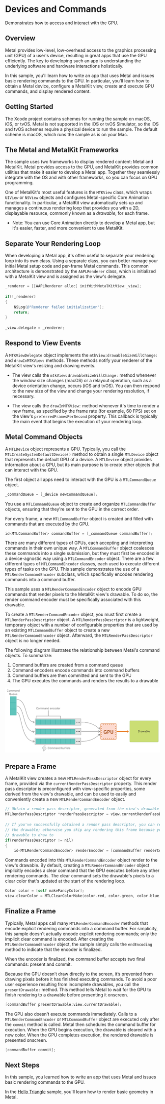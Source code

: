# Devices and Commands

Demonstrates how to access and interact with the GPU.

## Overview

Metal provides low-level, low-overhead access to the graphics processing unit (GPU) of a user's device, resulting in great apps that use the GPU efficiently. The key to developing such an app is understanding the underlying software and hardware interactions holistically.

In this sample, you'll learn how to write an app that uses Metal and issues basic rendering commands to the GPU. In particular, you'll learn how to obtain a Metal device, configure a MetalKit view, create and execute GPU commands, and display rendered content.

## Getting Started

The Xcode project contains schemes for running the sample on macOS, iOS, or tvOS. Metal is not supported in the iOS or tvOS Simulator, so the iOS and tvOS schemes require a physical device to run the sample. The default scheme is macOS, which runs the sample as is on your Mac.

## The Metal and MetalKit Frameworks

The sample uses two frameworks to display rendered content: Metal and MetalKit. Metal provides access to the GPU, and MetalKit provides common utilities that make it easier to develop a Metal app. Together they seamlessly integrate with the OS and with other frameworks, so you can focus on GPU programming.

One of MetalKit's most useful features is the `MTKView` class, which wraps `UIView` or `NSView` objects and configures Metal-specific Core Animation functionality. In particular, a MetalKit view automatically sets up and manages a continuous rendering loop that provides you with a 2D, displayable resource, commonly known as a *drawable*, for each frame.

- Note: You can use Core Animation directly to develop a Metal app, but it's easier, faster, and more convenient to use MetalKit.

## Separate Your Rendering Loop

When developing a Metal app, it's often useful to separate your rendering loop into its own class. Using a separate class, you can better manage your initial Metal setup code and per-frame Metal commands. This common architecture is demonstrated by the `AAPLRenderer` class, which is initialized with a MetalKit view and is assigned as the view's delegate.

``` objective-c
_renderer = [[AAPLRenderer alloc] initWithMetalKitView:_view];

if(!_renderer)
{
    NSLog(@"Renderer failed initialization");
    return;
}

_view.delegate = _renderer;
```

## Respond to View Events

A `MTKViewDelegate` object implements the `mtkView:drawableSizeWillChange:` and `drawInMTKView:` methods. These methods notify your renderer of the MetalKit view's resizing and drawing events.

* The view calls the `mtkView:drawableSizeWillChange:` method whenever the window size changes (macOS) or a relayout operation, such as a device orientation change, occurs (iOS and tvOS). You can then respond to the new size of the view and change your rendering resolution, if necessary.

* The view calls the `drawInMTKView:` method whenever it's time to render a new frame, as specified by the frame rate (for example, 60 FPS) set on the view's `preferredFramesPerSecond` property. This callback is typically the main event that begins the execution of your rendering loop.

## Metal Command Objects

A `MTLDevice` object represents a GPU. Typically, you call the `MTLCreateSystemDefaultDevice()` method to obtain a single `MTLDevice` object that represents the default GPU of a device. A `MTLDevice` object provides information about a GPU, but its main purpose is to create other objects that can interact with the GPU.

The first object all apps need to interact with the GPU is a `MTLCommandQueue` object.

``` objective-c
_commandQueue = [_device newCommandQueue];
```

You use a `MTLCommandQueue` object to create and organize `MTLCommandBuffer` objects, ensuring that they're sent to the GPU in the correct order.

For every frame, a new `MTLCommandBuffer` object is created and filled with commands that are executed by the GPU.

``` objective-c
id<MTLCommandBuffer> commandBuffer = [_commandQueue commandBuffer];
```

There are many different types of GPUs, each accepting and interpreting commands in their own unique way. A `MTLCommandBuffer` object coalesces these commands into a single submission, but they must first be encoded in a device-agnostic way using a `MTLCommandEncoder` object. There are a few different types of `MTLCommandEncoder` classes, each used to execute different types of tasks on the GPU. This sample demonstrates the use of a `MTLRenderCommandEncoder` subclass, which specifically encodes rendering commands into a command buffer.

This sample uses a `MTLRenderCommandEncoder` object to encode GPU commands that render pixels to the MetalKit view's drawable. To do so, the render command encoder must be specifically associated with this drawable.

To create a `MTLRenderCommandEncoder` object, you must first create a `MTLRenderPassDescriptor` object. A `MTLRenderPassDescriptor` is a lightweight, temporary object with a number of configurable properties that are used by an existing `MTLCommandBuffer` object to create a new `MTLRenderCommandEncoder` object. Afterward, the `MTLRenderPassDescriptor` object is no longer needed.

The following diagram illustrates the relationship between Metal's command objects. To summarize:
1. Command buffers are created from a command queue
2. Command encoders encode commands into command buffers
3. Command buffers are then committed and sent to the GPU
4. The GPU executes the commands and renders the results to a drawable

![Metal's Command Object Relationships](Documentation/CommandObjectRelationships.png)

## Prepare a Frame

A MetalKit view creates a new `MTLRenderPassDescriptor` object for every frame, provided via the `currentRenderPassDescriptor` property. This render pass descriptor is preconfigured with view-specific properties, some derived from the view's drawable, and can be used to easily and conveniently create a new `MTLRenderCommandEncoder` object.

``` objective-c
// Obtain a render pass descriptor, generated from the view's drawable
MTLRenderPassDescriptor *renderPassDescriptor = view.currentRenderPassDescriptor;

// If you've successfully obtained a render pass descriptor, you can render to
// the drawable; otherwise you skip any rendering this frame because you have no
// drawable to draw to
if(renderPassDescriptor != nil)
{
    id<MTLRenderCommandEncoder> renderEncoder = [commandBuffer renderCommandEncoderWithDescriptor:renderPassDescriptor];
```

Commands encoded into this `MTLRenderCommandEncoder` object render to the view's drawable. By default, creating a `MTLRenderCommandEncoder` object implicitly encodes a clear command that the GPU executes before any other rendering commands. The clear command sets the drawable's pixels to a clear color that's updated at the start of the rendering loop.

``` objective-c
Color color = [self makeFancyColor];
view.clearColor = MTLClearColorMake(color.red, color.green, color.blue, color.alpha);
```

## Finalize a Frame

Typically, Metal apps call many `MTLRenderCommandEncoder` methods that encode explicit rendering commands into a command buffer. For simplicity, this sample doesn't actually encode explicit rendering commands; only the implicit clear command is encoded. After creating the `MTLRenderCommandEncoder` object, the sample simply calls the `endEncoding` method to indicate that the encoder is finalized.

When the encoder is finalized, the command buffer accepts two final commands: present and commit.

Because the GPU doesn’t draw directly to the screen, it’s prevented from drawing pixels before it has finished executing commands. To avoid a poor user experience resulting from incomplete drawables, you call the `presentDrawable:` method. This method tells Metal to wait for the GPU to finish rendering to a drawable before presenting it onscreen.

``` objective-c
[commandBuffer presentDrawable:view.currentDrawable];
```

The GPU also doesn't execute commands immediately. Calls to a `MTLRenderCommandEncoder` or `MTLCommandBuffer` object are executed only after the `commit` method is called. Metal then schedules the command buffer for execution. When the GPU begins execution, the drawable is cleared with a new color. When the GPU completes execution, the rendered drawable is presented onscreen.

``` objective-c
[commandBuffer commit];
```

## Next Steps
In this sample, you learned how to write an app that uses Metal and issues basic rendering commands to the GPU.

In the [Hello Triangle](https://developer.apple.com/documentation/metal/hello_triangle) sample, you'll learn how to render basic geometry in Metal.
